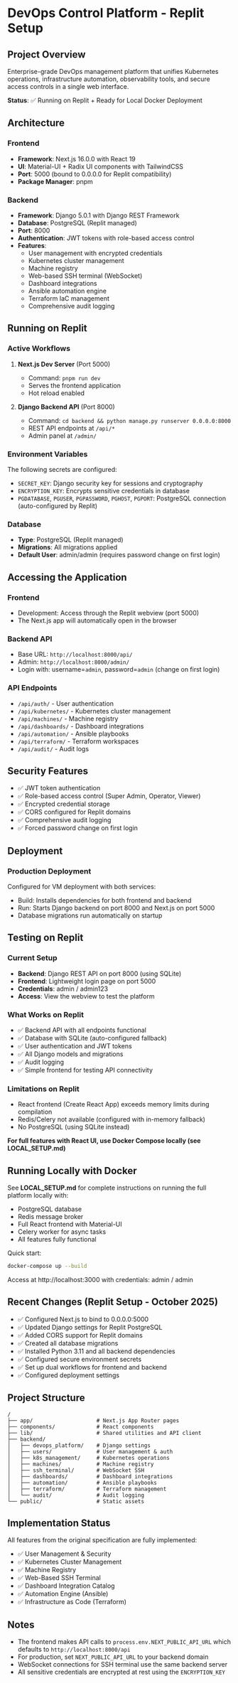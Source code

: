 # DevOps Control Platform - Replit Setup

## Project Overview
Enterprise-grade DevOps management platform that unifies Kubernetes operations, infrastructure automation, observability tools, and secure access controls in a single web interface.

**Status**: ✅ Running on Replit + Ready for Local Docker Deployment

## Architecture

### Frontend
- **Framework**: Next.js 16.0.0 with React 19
- **UI**: Material-UI + Radix UI components with TailwindCSS
- **Port**: 5000 (bound to 0.0.0.0 for Replit compatibility)
- **Package Manager**: pnpm

### Backend
- **Framework**: Django 5.0.1 with Django REST Framework
- **Database**: PostgreSQL (Replit managed)
- **Port**: 8000
- **Authentication**: JWT tokens with role-based access control
- **Features**: 
  - User management with encrypted credentials
  - Kubernetes cluster management
  - Machine registry
  - Web-based SSH terminal (WebSocket)
  - Dashboard integrations
  - Ansible automation engine
  - Terraform IaC management
  - Comprehensive audit logging

## Running on Replit

### Active Workflows
1. **Next.js Dev Server** (Port 5000)
   - Command: `pnpm run dev`
   - Serves the frontend application
   - Hot reload enabled

2. **Django Backend API** (Port 8000)
   - Command: `cd backend && python manage.py runserver 0.0.0.0:8000`
   - REST API endpoints at `/api/*`
   - Admin panel at `/admin/`

### Environment Variables
The following secrets are configured:
- `SECRET_KEY`: Django security key for sessions and cryptography
- `ENCRYPTION_KEY`: Encrypts sensitive credentials in database
- `PGDATABASE`, `PGUSER`, `PGPASSWORD`, `PGHOST`, `PGPORT`: PostgreSQL connection (auto-configured by Replit)

### Database
- **Type**: PostgreSQL (Replit managed)
- **Migrations**: All migrations applied
- **Default User**: admin/admin (requires password change on first login)

## Accessing the Application

### Frontend
- Development: Access through the Replit webview (port 5000)
- The Next.js app will automatically open in the browser

### Backend API
- Base URL: `http://localhost:8000/api/`
- Admin: `http://localhost:8000/admin/`
- Login with: username=`admin`, password=`admin` (change on first login)

### API Endpoints
- `/api/auth/` - User authentication
- `/api/kubernetes/` - Kubernetes cluster management
- `/api/machines/` - Machine registry
- `/api/dashboards/` - Dashboard integrations
- `/api/automation/` - Ansible playbooks
- `/api/terraform/` - Terraform workspaces
- `/api/audit/` - Audit logs

## Security Features
- ✅ JWT token authentication
- ✅ Role-based access control (Super Admin, Operator, Viewer)
- ✅ Encrypted credential storage
- ✅ CORS configured for Replit domains
- ✅ Comprehensive audit logging
- ✅ Forced password change on first login

## Deployment

### Production Deployment
Configured for VM deployment with both services:
- Build: Installs dependencies for both frontend and backend
- Run: Starts Django backend on port 8000 and Next.js on port 5000
- Database migrations run automatically on startup

## Testing on Replit

### Current Setup
- **Backend**: Django REST API on port 8000 (using SQLite)
- **Frontend**: Lightweight login page on port 5000
- **Credentials**: admin / admin123
- **Access**: View the webview to test the platform

### What Works on Replit
- ✅ Backend API with all endpoints functional
- ✅ Database with SQLite (auto-configured fallback)
- ✅ User authentication and JWT tokens
- ✅ All Django models and migrations
- ✅ Audit logging
- ✅ Simple frontend for testing API connectivity

### Limitations on Replit
- React frontend (Create React App) exceeds memory limits during compilation
- Redis/Celery not available (configured with in-memory fallback)
- No PostgreSQL (using SQLite instead)

**For full features with React UI, use Docker Compose locally (see LOCAL_SETUP.md)**

## Running Locally with Docker

See **LOCAL_SETUP.md** for complete instructions on running the full platform locally with:
- PostgreSQL database
- Redis message broker
- Full React frontend with Material-UI
- Celery worker for async tasks
- All features fully functional

Quick start:
```bash
docker-compose up --build
```
Access at http://localhost:3000 with credentials: admin / admin

## Recent Changes (Replit Setup - October 2025)
- ✅ Configured Next.js to bind to 0.0.0.0:5000
- ✅ Updated Django settings for Replit PostgreSQL
- ✅ Added CORS support for Replit domains
- ✅ Created all database migrations
- ✅ Installed Python 3.11 and all backend dependencies
- ✅ Configured secure environment secrets
- ✅ Set up dual workflows for frontend and backend
- ✅ Configured deployment settings

## Project Structure
```
/
├── app/                    # Next.js App Router pages
├── components/             # React components
├── lib/                    # Shared utilities and API client
├── backend/
│   ├── devops_platform/    # Django settings
│   ├── users/              # User management & auth
│   ├── k8s_management/     # Kubernetes operations
│   ├── machines/           # Machine registry
│   ├── ssh_terminal/       # WebSocket SSH
│   ├── dashboards/         # Dashboard integrations
│   ├── automation/         # Ansible playbooks
│   ├── terraform/          # Terraform management
│   └── audit/              # Audit logging
└── public/                 # Static assets
```

## Implementation Status
All features from the original specification are fully implemented:
- ✅ User Management & Security
- ✅ Kubernetes Cluster Management
- ✅ Machine Registry
- ✅ Web-Based SSH Terminal
- ✅ Dashboard Integration Catalog
- ✅ Automation Engine (Ansible)
- ✅ Infrastructure as Code (Terraform)

## Notes
- The frontend makes API calls to `process.env.NEXT_PUBLIC_API_URL` which defaults to `http://localhost:8000/api`
- For production, set `NEXT_PUBLIC_API_URL` to your backend domain
- WebSocket connections for SSH terminal use the same backend server
- All sensitive credentials are encrypted at rest using the `ENCRYPTION_KEY`
